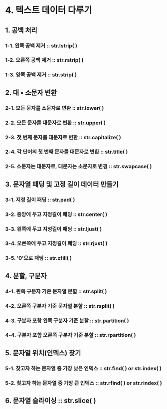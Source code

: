 # 4. 텍스트 데이터 다루기

## 1. 공백 처리

### 1-1. 왼쪽 공백 제거 :: str.lstrip( )

### 1-2. 오른쪽 공백 제거 :: str.rstrip( )

### 1-3. 양쪽 공백 제거 :: str.strip( )

## 2. 대 • 소문자 변환

### 2-1. 모든 문자를 소문자로 변환 :: str.lower( )

### 2-2. 모든 문자를 대문자로 변환 :: str.upper( )

### 2-3. 첫 번째 문자를 대문자로 변환 :: str.capitalize( )

### 2-4. 각 단어의 첫 번째 문자를 대문자로 변환 :: str.title( )

### 2-5. 소문자는 대문자로, 대문자는 소문자로 변경 :: str.swapcase( )

## 3. 문자열 패딩 및 고정 길이 데이터 만들기

### 3-1. 지정 길이 패딩 :: str.pad( )

### 3-2. 중앙에 두고 지정길이 패딩 :: str.center( )

### 3-3. 왼쪽에 두고 지정길이 패딩 :: str.ljust( )

### 3-4. 오른쪽에 두고 지정길이 패딩 :: str.rjust( )

### 3-5. '0'으로 패딩 :: str.zfill( )

## 4. 분할, 구분자

### 4-1. 왼쪽 구분자 기준 문자열 분할 :: str.split( )

### 4-2. 오른쪽 구분자 기준 문자열 분할 :: str.rsplit( )

### 4-3. 구분자 포함 왼쪽 구분자 기준 분할 :: str.partition( )

### 4-4. 구분자 포함 오른쪽 구분자 기준 분할 :: str.rpartition( )

## 5. 문자열 위치(인덱스) 찾기

### 5-1. 찾고자 하는 문자열 중 가장 낮은 인덱스 :: str.find( ) or str.index( )

### 5-2. 찾고자 하는 문자열 중 가장 큰 인덱스 :: str.rfind( ) or str.rindex( )

## 6. 문자열 슬라이싱 :: str.slice( )